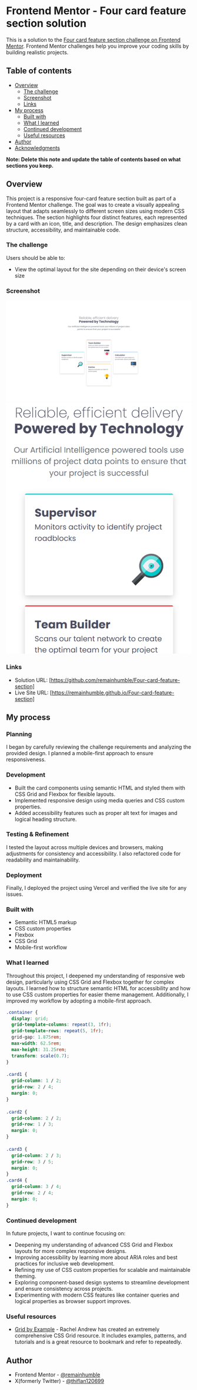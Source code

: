 # Frontend Mentor - Four card feature section solution

This is a solution to the [Four card feature section challenge on Frontend Mentor](https://www.frontendmentor.io/challenges/four-card-feature-section-weK1eFYK). Frontend Mentor challenges help you improve your coding skills by building realistic projects.

## Table of contents

- [Overview](#overview)
  - [The challenge](#the-challenge)
  - [Screenshot](#screenshot)
  - [Links](#links)
- [My process](#my-process)
  - [Built with](#built-with)
  - [What I learned](#what-i-learned)
  - [Continued development](#continued-development)
  - [Useful resources](#useful-resources)
- [Author](#author)
- [Acknowledgments](#acknowledgments)

**Note: Delete this note and update the table of contents based on what sections you keep.**

## Overview

This project is a responsive four-card feature section built as part of a Frontend Mentor challenge. The goal was to create a visually appealing layout that adapts seamlessly to different screen sizes using modern CSS techniques. The section highlights four distinct features, each represented by a card with an icon, title, and description. The design emphasizes clean structure, accessibility, and maintainable code.

### The challenge

Users should be able to:

- View the optimal layout for the site depending on their device's screen size

### Screenshot

![](./desktop-view.png)
![](./mobile-view.png)

### Links

- Solution URL: [https://github.com/remainhumble/Four-card-feature-section]
- Live Site URL: [https://remainhumble.github.io/Four-card-feature-section]

## My process

### Planning

I began by carefully reviewing the challenge requirements and analyzing the provided design. I planned a mobile-first approach to ensure responsiveness.

### Development

- Built the card components using semantic HTML and styled them with CSS Grid and Flexbox for flexible layouts.
- Implemented responsive design using media queries and CSS custom properties.
- Added accessibility features such as proper alt text for images and logical heading structure.

### Testing & Refinement

I tested the layout across multiple devices and browsers, making adjustments for consistency and accessibility. I also refactored code for readability and maintainability.

### Deployment

Finally, I deployed the project using Vercel and verified the live site for any issues.

### Built with

- Semantic HTML5 markup
- CSS custom properties
- Flexbox
- CSS Grid
- Mobile-first workflow

### What I learned

Throughout this project, I deepened my understanding of responsive web design, particularly using CSS Grid and Flexbox together for complex layouts. I learned how to structure semantic HTML for accessibility and how to use CSS custom properties for easier theme management. Additionally, I improved my workflow by adopting a mobile-first approach.

```css
.container {
  display: grid;
  grid-template-columns: repeat(3, 1fr);
  grid-template-rows: repeat(5, 1fr);
  grid-gap: 1.875rem;
  max-width: 62.5rem;
  max-height: 31.25rem;
  transform: scale(0.7);
}

.card1 {
  grid-column: 1 / 2;
  grid-row: 2 / 4;
  margin: 0;
}

.card2 {
  grid-column: 2 / 2;
  grid-row: 1 / 3;
  margin: 0;
}

.card3 {
  grid-column: 2 / 3;
  grid-row: 3 / 5;
  margin: 0;
}
.card4 {
  grid-column: 3 / 4;
  grid-row: 2 / 4;
  margin: 0;
}
```

### Continued development

In future projects, I want to continue focusing on:

- Deepening my understanding of advanced CSS Grid and Flexbox layouts for more complex responsive designs.
- Improving accessibility by learning more about ARIA roles and best practices for inclusive web development.
- Refining my use of CSS custom properties for scalable and maintainable theming.
- Exploring component-based design systems to streamline development and ensure consistency across projects.
- Experimenting with modern CSS features like container queries and logical properties as browser support improves.

### Useful resources

- [Grid by Example](https://gridbyexample.com/) - Rachel Andrew has created an extremely comprehensive CSS Grid resource. It includes examples, patterns, and tutorials and is a great resource to bookmark and refer to repeatedly.

## Author

- Frontend Mentor - [@remainhumble](https://www.frontendmentor.io/profile/remainhumble)
- X(formerly Twitter) - [@thiflan120699](https://x.com/thiflan120699)
